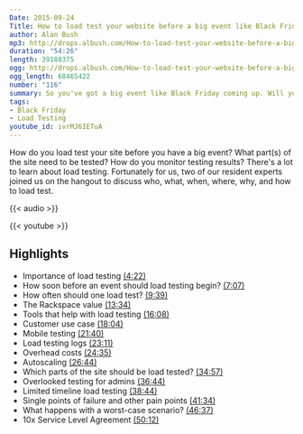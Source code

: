 ```yaml
---
Date: 2015-09-24
Title: How to load test your website before a big event like Black Friday
author: Alan Bush
mp3: http://drops.albush.com/How-to-load-test-your-website-before-a-big-event-like-Black-Friday.mp3
duration: "54:26"
length: 39188375
ogg: http://drops.albush.com/How-to-load-test-your-website-before-a-big-event-like-Black-Friday.ogg
ogg_length: 68465422
number: "116"
summary: So you've got a big event like Black Friday coming up. Will your website be able to handle the extra volume of traffic? If you don't know (hint, you should know) then it's time to do some load testing. We'll look at a few techniques to load test your site before your big event.
tags:
- Black Friday
- Load Testing
youtube_id: ivrMJ6IETuA
---
```


How do you load test your site before you have a big event? What part(s) of the site need to be tested? How do you monitor testing results? There's a lot to learn about load testing. Fortunately for us, two of our resident experts joined us on the hangout to discuss who, what, when, where, why, and how to load test. 

{{< audio >}}

{{< youtube >}}

## Highlights

* Importance of load testing [(4:22)](https://youtu.be/ivrMJ6IETuA?t=4m22s)
* How soon before an event should load testing begin? [(7:07)](https://youtu.be/ivrMJ6IETuA?t=7m07s)
* How often should one load test? [(9:39)](https://youtu.be/ivrMJ6IETuA?t=9m39s)
* The Rackspace value [(13:34)](https://youtu.be/ivrMJ6IETuA?t=13m34s)
* Tools that help with load testing [(16:08)](https://youtu.be/ivrMJ6IETuA?t=16m08s)
* Customer use case [(18:04)](https://youtu.be/ivrMJ6IETuA?t=18m04s)
* Mobile testing [(21:40)](https://youtu.be/ivrMJ6IETuA?t=21m40s)
* Load testing logs [(23:11)](https://youtu.be/ivrMJ6IETuA?t=23m11s)
* Overhead costs [(24:35)](https://youtu.be/ivrMJ6IETuA?t=24m35s)
* Autoscaling [(26:44)](https://youtu.be/ivrMJ6IETuA?t=26m44s)
* Which parts of the site should be load tested? [(34:57)](https://youtu.be/ivrMJ6IETuA?t=34m57s)
* Overlooked testing for admins [(36:44)](https://youtu.be/ivrMJ6IETuA?t=36m44s)
* Limited timeline load testing [(38:44)](https://youtu.be/ivrMJ6IETuA?t=38m44s)
* Single points of failure and other pain points [(41:34)](https://youtu.be/ivrMJ6IETuA?t=41m34s)
* What happens with a worst-case scenario? [(46:37)](https://youtu.be/ivrMJ6IETuA?t=46m37s)
* 10x Service Level Agreement [(50:12)](https://youtu.be/ivrMJ6IETuA?t=50m12s)
